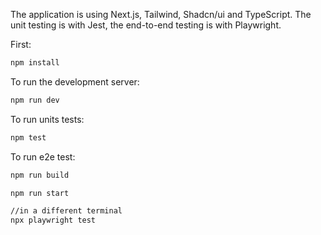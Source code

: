 The application is using Next.js, Tailwind, Shadcn/ui and TypeScript. The unit testing is with Jest, the end-to-end testing is with Playwright.

First:

```bash
npm install
```

To run the development server:

```bash
npm run dev
```

To run units tests:

```bash
npm test
```

To run e2e test:

```bash
npm run build

npm run start

//in a different terminal
npx playwright test
```
